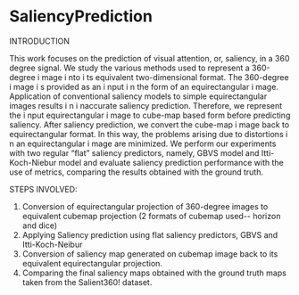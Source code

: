 # SaliencyPrediction

INTRODUCTION

This work focuses on the prediction of visual attention, or, saliency, in a 360 degree signal. We
study the various methods used to represent a 360-degree i mage i nto i ts equivalent
two-dimensional format. The 360-degree i mage i s provided as an i nput i n the form of an
equirectangular i mage. Application of conventional saliency models to simple equirectangular
images results i n i naccurate saliency prediction. Therefore, we represent the i nput
equirectangular i mage to cube-map based form before predicting saliency. After saliency
prediction, we convert the cube-map i mage back to equirectangular format. In this way, the
problems arising due to distortions i n an equirectangular i mage are minimized. We perform our
experiments with two regular “flat” saliency predictors, namely, GBVS model and
Itti-Koch-Niebur model and evaluate saliency prediction performance with the use of metrics,
comparing the results obtained with the ground truth.

STEPS INVOLVED:
1. Conversion of equirectangular projection of 360-degree images to equivalent cubemap projection (2 formats of cubemap used-- horizon and dice)
2. Applying Saliency prediction using flat saliency predictors, GBVS and Itti-Koch-Neibur
3. Conversion of saliency map generated on cubemap image back to its equivalent equirectangular projection.
4. Comparing the final saliency maps obtained with the ground truth maps taken from the Salient360! dataset.
